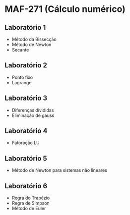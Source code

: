 # MAF-271 (Cálculo numérico)

## Laboratório 1
- Método da Bissecção
- Método de Newton
- Secante

## Laboratório 2
-   Ponto fixo
-   Lagrange

## Laboratório 3
-  Diferenças divididas
-  Eliminação de gauss

## Laboratório 4
- Fatoração LU

## Laboratório 5
- Método de Newton para sistemas não lineares

## Laboratório 6
- Regra do Trapézio
- Regra de Simpson
- Método de Euler